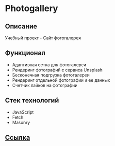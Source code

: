 # Photogallery

## Описание

Учебный проект - Сайт фотогалерея

## Функционал 

- Адаптивная сетка для фотогалереи
- Рендеринг фотографий с сервиса Unsplash
- Бесконечная подгрузка фотогалереи
- Рендеринг отдельной фотографии и ее данных
- Счетчик лайков на фотографии

## Стек технологий

- JavaScript
- Fetch
- Masonry

## <a href="https://antonbinom.github.io/Gallery/">Ссылка</a>


